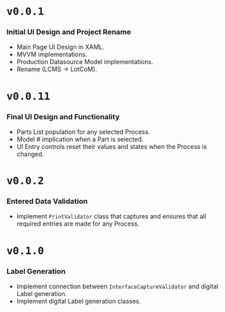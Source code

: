 
# `v0.0.1` 
### Initial UI Design and Project Rename
- Main Page UI Design in XAML.
- MVVM implementations.
- Production Datasource Model implementations.
- Rename (LCMS -> LotCoM).

# `v0.0.11`
### Final UI Design and Functionality
- Parts List population for any selected Process.
- Model # implication when a Part is selected.
- UI Entry controls reset their values and states when the Process is changed.

# `v0.0.2`
### Entered Data Validation
- Implement `PrintValidator` class that captures and ensures that all required entries are made for any Process.

# `v0.1.0`
### Label Generation
- Implement connection between `InterfaceCaptureValidator` and digital Label generation.
- Implement digital Label generation classes.